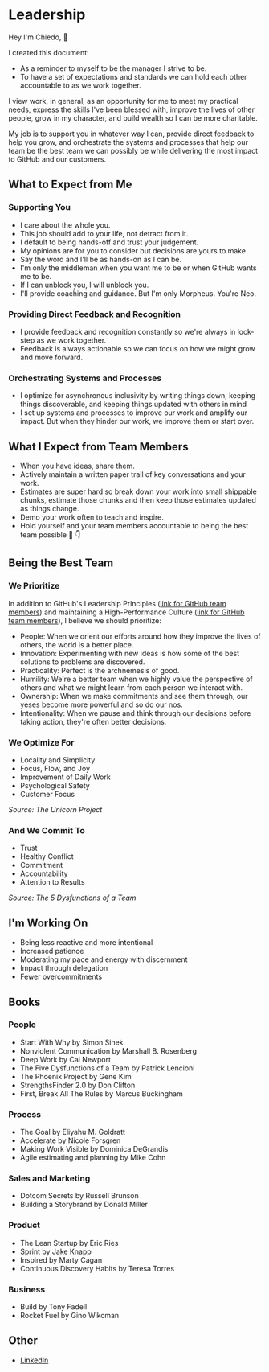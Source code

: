 # Leadership

Hey I'm Chiedo, 👋

I created this document:

- As a reminder to myself to be the manager I strive to be.
- To have a set of expectations and standards we can hold each other accountable to as we work together.

I view work, in general, as an opportunity for me to meet my practical needs, express the skills I've been blessed with, improve the lives of other people, grow in my character, and build wealth so I can be more charitable.

My job is to support you in whatever way I can, provide direct feedback to help you grow, and orchestrate the systems and processes that help our team be the best team we can possibly be while delivering the most impact to GitHub and our customers.

## What to Expect from Me

### Supporting You

- I care about the whole you.
- This job should add to your life, not detract from it.
- I default to being hands-off and trust your judgement.
- My opinions are for you to consider but decisions are yours to make.
- Say the word and I'll be as hands-on as I can be.
- I'm only the middleman when you want me to be or when GitHub wants me to be.
- If I can unblock you, I will unblock you.
- I'll provide coaching and guidance. But I'm only Morpheus. You're Neo.

### Providing Direct Feedback and Recognition

- I provide feedback and recognition constantly so we're always in lock-step as we work together.
- Feedback is always actionable so we can focus on how we might grow and move forward.

### Orchestrating Systems and Processes

- I optimize for asynchronous inclusivity by writing things down, keeping things discoverable, and keeping things updated with others in mind
- I set up systems and processes to improve our work and amplify our impact. But when they hinder our work, we improve them or start over.

## What I Expect from Team Members

- When you have ideas, share them.
- Actively maintain a written paper trail of key conversations and your work.
- Estimates are super hard so break down your work into small shippable chunks, estimate those chunks and then keep those estimates updated as things change.
- Demo your work often to teach and inspire.
- Hold yourself and your team members accountable to being the best team possible 🎉 👇

## Being the Best Team

### We Prioritize

In addition to GitHub's Leadership Principles ([link for GitHub team members](https://thehub.github.com/github/#leadership-principles)) and maintaining a High-Performance Culture ([link for GitHub team members](https://thehub.github.com/hpc/)), I believe we should prioritize: 

- People: When we orient our efforts around how they improve the lives of others, the world is a better place.
- Innovation: Experimenting with new ideas is how some of the best solutions to problems are discovered.
- Practicality: Perfect is the archnemesis of good.
- Humility: We're a better team when we highly value the perspective of others and what we might learn from each person we interact with.
- Ownership: When we make commitments and see them through, our yeses become more powerful and so do our nos.
- Intentionality: When we pause and think through our decisions before taking action, they're often better decisions.

### We Optimize For

- Locality and Simplicity
- Focus, Flow, and Joy
- Improvement of Daily Work
- Psychological Safety
- Customer Focus

*Source: The Unicorn Project*

### And We Commit To

- Trust
- Healthy Conflict
- Commitment
- Accountability
- Attention to Results

*Source: The 5 Dysfunctions of a Team*

## I'm Working On

- Being less reactive and more intentional
- Increased patience
- Moderating my pace and energy with discernment
- Impact through delegation
- Fewer overcommitments 

## Books

### People

- Start With Why by Simon Sinek
- Nonviolent Communication by Marshall B. Rosenberg
- Deep Work by Cal Newport
- The Five Dysfunctions of a Team by Patrick Lencioni
- The Phoenix Project by  Gene Kim
- StrengthsFinder 2.0 by Don Clifton
- First, Break All The Rules by Marcus Buckingham

### Process

- The Goal by Eliyahu M. Goldratt
- Accelerate by Nicole Forsgren
- Making Work Visible by Dominica DeGrandis
- Agile estimating and planning by Mike Cohn

### Sales and Marketing

- Dotcom Secrets by Russell Brunson
- Building a Storybrand by Donald Miller

### Product 

- The Lean Startup by Eric Ries
- Sprint by Jake Knapp
- Inspired by Marty Cagan
- Continuous Discovery Habits by Teresa Torres

### Business

- Build by Tony Fadell
- Rocket Fuel by Gino Wikcman

## Other

- [LinkedIn](https://linkedin.com/in/chiedo)
